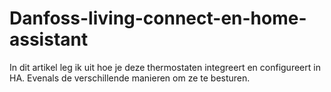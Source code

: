 # Danfoss-living-connect-en-home-assistant
In dit artikel leg ik uit hoe je deze thermostaten integreert en configureert in HA. Evenals de verschillende manieren om ze te besturen.
